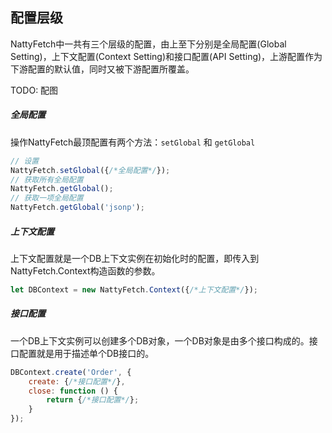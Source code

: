 ## 配置层级

NattyFetch中一共有三个层级的配置，由上至下分别是全局配置(Global Setting)，上下文配置(Context Setting)和接口配置(API Setting)，上游配置作为下游配置的默认值，同时又被下游配置所覆盖。

TODO: 配图

##### 全局配置

操作NattyFetch最顶配置有两个方法：`setGlobal` 和 `getGlobal`

```js
// 设置
NattyFetch.setGlobal({/*全局配置*/});
// 获取所有全局配置
NattyFetch.getGlobal();
// 获取一项全局配置
NattyFetch.getGlobal('jsonp');
```

##### 上下文配置

上下文配置就是一个DB上下文实例在初始化时的配置，即传入到NattyFetch.Context构造函数的参数。

```js
let DBContext = new NattyFetch.Context({/*上下文配置*/});
```

##### 接口配置

一个DB上下文实例可以创建多个DB对象，一个DB对象是由多个接口构成的。接口配置就是用于描述单个DB接口的。

```js
DBContext.create('Order', {
    create: {/*接口配置*/},
    close: function () {
        return {/*接口配置*/};
    }
});
```
